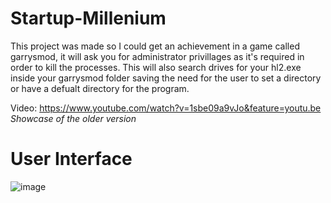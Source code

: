 # Startup-Millenium
This project was made so I could get an achievement in a game called garrysmod, it will ask you for administrator privillages as it's required in order to kill the processes. This will also search drives for your hl2.exe inside your garrysmod folder saving the need for the user to set a directory or have a defualt directory for the program.

Video: https://www.youtube.com/watch?v=1sbe09a9vJo&feature=youtu.be *Showcase of the older version*

# User Interface
![image](https://user-images.githubusercontent.com/38990407/122669134-e7865f80-d189-11eb-8752-c711efa55745.png)
